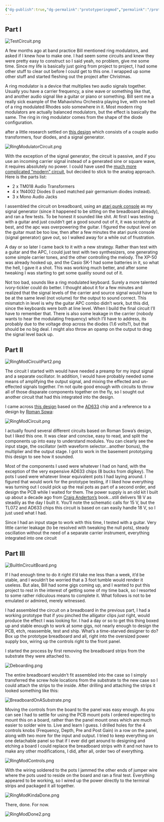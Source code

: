 ```yaml
---
{"dg-publish":true,"dg-permalink":"prototyperingmod","permalink":"/prototyperingmod/","created":"2009-02-11T16:40:33+00:00","updated":"2025-01-25T17:52:21.665-05:00"}
---
```


## Part I

![TestCircuit.png](/img/user/assets/TestCircuit.png)

A few months ago at band practice Bill mentioned ring modulators, and asked if I knew how to make one. I had seem some circuits and knew they were pretty easy to construct so I said yeah, no problem, give me some time. Since my life is basically just going from project to project, I had some other stuff to clear out before I could get to this one. I wrapped up some other stuff and started fleshing out the project after Christmas.

A ring modulator is a device that multiplies two audio signals together. Usually you have a carrier frequency, a sine wave or something like that, and another audio signal like a guitar or piano or something. Bill sent me a really sick example of the Mahavishnu Orchestra playing live, with one hell of a ring modulated Rhodes solo somewhere in it. Most modern ring modulators are actually balanced modulators, but the effect is basically the same. The ring in ring modulator comes from the shape of the diode configuration.

after a little research settled on [this design](https://web.archive.org/web/20170314120558/http://www.cgs.synth.net/modules/cgsrr.html) which consists of a couple audio transformers, four diodes, and a signal generator. 

![RingModulatorCircuit.png](/img/user/assets/RingModulatorCircuit.png)

With the exception of the signal generator, the circuit is passive, and if you use an incoming carrier signal instead of a generated sine or square wave, it requires absolutely no power. I could have used the [much more complicated “modern” circuit](https://web.archive.org/web/20170314120558/http://www.sowa.synth.net/modular/m_rm.gif), but decided to stick to the analog approach. Here is the parts list:

- 2 x TM018 Audio Transformers
- 4 x 1N4002 Diodes (I used matched pair germanium diodes instead).
- 3 x Mono Audio Jacks

I assembled the circuit on breadboard, using an [atari punk console](https://www.build-electronic-circuits.com/atari-punk-console/) as my signal generator (since it happened to be sitting on the breadboard already), and ran a few tests. To be honest it sounded like shit. At first I was testing with a guitar and just couldn’t get a good sound out of it, it was scratchy at best, and the apc was overpowering the guitar. I figured the output level on the guitar must be too low, then after a few minutes the atari punk console (signal generator) gave out, so I walked away for a while out of frustration.

A day or so later I came back to it with a new strategy. Rather than test with a guitar and the APC, I could just test with two synthesizers, one generating some simple carrier tones, and the other controlling the melody. The XP-50 was already hooked up, and the Casio SK-1 had some batteries in it, so what the hell, I gave it a shot. This was working much better, and after some tweaking I was starting to get some quality sound out of it. 

Not too bad, sounds like a ring modulated keyboard. Surely a more talented ivory-tickler could do better. I thought about it for a few minutes and realized that the signal levels of the carrier and source signal would have to be at the same level (not volume) for the output to sound correct. This mismatch in level is why the guitar APC combo didn’t work, but this did, since the keyboards were both at line level. When I build the final circuit I’ll have to remember that. There is also some leakage in the carrier (nobody wants to hear the modulating frequency) which I’ll have to address, its probably due to the voltage drop across the diodes (1.6 volts?), but that should be no big deal. I might also throw an opamp on the output to drag the signal level back up.
## Part II

![RingModCircuitPart2.png](/img/user/assets/RingModCircuitPart2.png)

The circuit I started with would have needed a preamp for my input signal and a separate oscillator. In addition, I would have probably needed some means of amplifying the output signal, and mixing the effected and un-effected signals together. I’m not quite good enough with circuits to throw all of those disparate components together on the fly, so I sought out another circuit that had this integrated into the design.

I came across [this design](https://web.archive.org/web/20170314181211/http://www.experimentalistsanonymous.com/diy/Schematics/Ring%20Modulators%20and%20Frequency%20Shifters/AD633%20Ring%20Mod%20with%20LFO.jpg) based on the [AD633](https://web.archive.org/web/20170314181211/http://www.analog.com/static/imported-files/data_sheets/ad633.pdf) chip and a reference to a design by [Roman Sowa](https://web.archive.org/web/20170314181211/http://www.sowa.synth.net/modular/rm.html):

![RingModCircuit.png](/img/user/assets/RingModCircuit.png)

I actually found several different circuits based on Roman Sowa’s design, but I liked this one. It was clear and concise, easy to read, and split the components up into easy to understand modules. You can clearly see the input stage, the oscillator (with waveform selector…another bonus), the multiplier and the output stage. I got to work in the basement prototyping this design to see how it sounded. 

Most of the components I used were whatever I had on hand, with the exception of the very expensive AD633 chips (8 bucks from digikey). The pots I used were whatever linear equivalent pots I had laying around. I figured that would work for the prototype testing, if I liked how everything was turning out I could pick up the real pots as part of a second order, and design the PCB while I waited for them. The power supply is an old kit I built up about a decade ago from [Craig Anderton’s](https://web.archive.org/web/20170314181211/http://www.amazon.com/Electronic-Projects-Musicians-Music-America/dp/0825695023) book…still delivers 18 V as steadily as the day I built it. You’ll note the schematic calls for 15 V, but the TL072 and AD633 chips this circuit is based on can easily handle 18 V, so I just used what I had.

Since I had an input stage to work with this time, I tested with a guitar. Very little carrier leakage (to be resolved with tweaking the null pots), steady oscillation without the need of a separate carrier instrument, everything integrated into one circuit
## Part III

![BuiltInCircuitBoard.png](/img/user/assets/BuiltInCircuitBoard.png)

If I had enough time to do it right it’d take me less than a week, it’d be stable, and I wouldn’t be worried that a 3 foot tumble would render it useless. But alas, Bill had some gigs coming up, and I wanted to put this project to rest in the interest of getting some of my time back, so I resorted to some rather ridiculous means to complete it. What follows is not to be emulated or admired, merely witnessed. 

I had assembled the circuit on a breadboard in the previous part, I had a working prototype that if you pinched the alligator clips _just_ right, would produce the effect I was looking for. I had a day or so to get this thing boxed up and stable enough to work at some gigs, not nearly enough to design the PCB, etch, reassemble, test and ship. What’s a time-starved designer to do? Box up the prototype breadboard and all, right into the oversized power supply box, wiring up the controls right to the front panel. 

I started the process by first removing the breadboard strips from the substrate they were attached to. 

![Deboarding.png](/img/user/assets/Deboarding.png)

The entire breadboard wouldn’t fit assembled into the case so I simply transferred the screw hole locations from the substrate to the new case so I could attach the strips to the inside. After drilling and attaching the strips it looked something like this:

![BreadboardOnASubstrate.png](/img/user/assets/BreadboardOnASubstrate.png)

Moving the controls from the board to the panel was easy enough. As you can see I had to settle for using the PCB mount pots I ordered expecting to mount this on a board, rather than the panel mount ones which are much easier to solder wire to. Live and learn I guess. I drilled holes for the 4 controls knobs (Frequency, Depth, Pre and Post Gain) in a row on the panel, along with two more for the input and output. I tried to keep everything on one detachable panel so that if I ever did get around to designing and etching a board I could replace the breadboard strips with it and not have to make any other modifications, I did, after all, order two of everything. 

![RingModControls.png](/img/user/assets/RingModControls.png)

With the wiring soldered to the pots I jammed the other ends of jumper wire where the pots used to reside on the board and ran a final test. Everything appeared to be working, so I wired up the power directly to the terminal strips and packaged it all together. 

![RingModKindaDone.png](/img/user/assets/RingModKindaDone.png)

There, done. For now.

![RingModDone2.png](/img/user/assets/RingModDone2.png)
